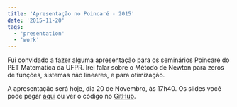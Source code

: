 ```yaml
---
title: 'Apresentação no Poincaré - 2015'
date: '2015-11-20'
tags:
  - 'presentation'
  - 'work'
---
```


Fui convidado a fazer alguma apresentação para os seminários Poincaré do PET
Matemática da UFPR.
Irei falar sobre o Método de Newton para zeros de funções, sistemas não
lineares, e para otimização.

A apresentação será hoje, dia 20 de Novembro, às 17h40. Os slides você pode
pegar [aqui](/blog/pres-poincare-2015.pdf) ou ver o código no
[GitHub](https://github.com/abelsiqueira/pres-poincare-2015).
